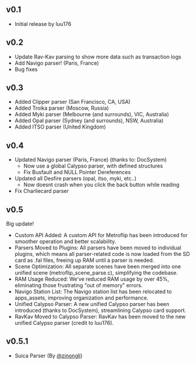 ## v0.1

- Initial release by luu176

## v0.2

- Update Rav-Kav parsing to show more data such as transaction logs
- Add Navigo parser! (Paris, France)
- Bug fixes

## v0.3

- Added Clipper parser (San Francisco, CA, USA)
- Added Troika parser (Moscow, Russia)
- Added Myki parser (Melbourne (and surrounds), VIC, Australia)
- Added Opal parser (Sydney (and surrounds), NSW, Australia)
- Added ITSO parser (United Kingdom)

## v0.4

- Updated Navigo parser (Paris, France) (thanks to: DocSystem)
  - Now use a global Calypso parser, with defined structures
  - Fix Busfault and NULL Pointer Dereferences
- Updated all Desfire parsers (opal, itso, myki, etc..)
  - Now doesnt crash when you click the back button while reading
- Fix Charliecard parser

## v0.5

Big update!

- Custom API Added: A custom API for Metroflip has been introduced for smoother operation and better scalability.
- Parsers Moved to Plugins: All parsers have been moved to individual plugins, which means all parser-related code is now loaded from the SD card as .fal files, freeing up RAM until a parser is needed.
- Scene Optimization: All separate scenes have been merged into one unified scene (metroflip_scene_parse.c), simplifying the codebase.
- RAM Usage Reduced: We’ve reduced RAM usage by over 45%, eliminating those frustrating "out of memory" errors.
- Navigo Station List: The Navigo station list has been relocated to apps_assets, improving organization and performance.
- Unified Calypso Parser: A new unified Calypso parser has been introduced (thanks to DocSystem), streamlining Calypso card support.
- RavKav Moved to Calypso Parser: RavKav has been moved to the new unified Calypso parser (credit to luu176).

## v0.5.1

- Suica Parser (By [@zinongli](https://github.com/zinongli))
